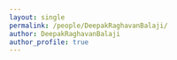 ```yaml
---
layout: single
permalink: /people/DeepakRaghavanBalaji/
author: DeepakRaghavanBalaji
author_profile: true
---
```

